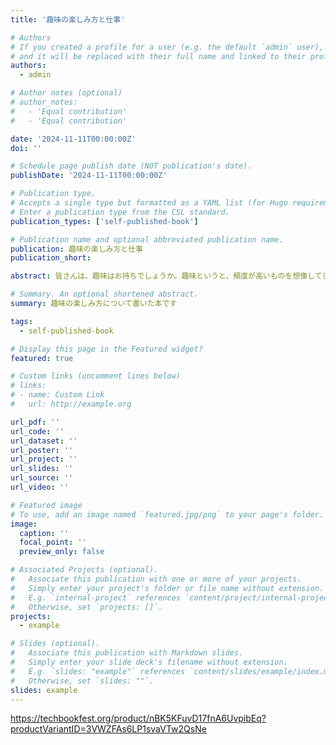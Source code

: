 ```yaml
---
title: '趣味の楽しみ方と仕事'

# Authors
# If you created a profile for a user (e.g. the default `admin` user), write the username (folder name) here
# and it will be replaced with their full name and linked to their profile.
authors:
  - admin

# Author notes (optional)
# author_notes:
#   - 'Equal contribution'
#   - 'Equal contribution'

date: '2024-11-11T00:00:00Z'
doi: ''

# Schedule page publish date (NOT publication's date).
publishDate: '2024-11-11T00:00:00Z'

# Publication type.
# Accepts a single type but formatted as a YAML list (for Hugo requirements).
# Enter a publication type from the CSL standard.
publication_types: ['self-published-book']

# Publication name and optional abbreviated publication name.
publication: 趣味の楽しみ方と仕事
publication_short: 

abstract: 皆さんは、趣味はお持ちでしょうか。趣味というと、頻度が高いものを想像してしまい「趣味はないですね」と答えてしまう方もいるのではないでしょうか。現在は趣味に対してハードルを高く設定している人が多く見受けられます。ですが、趣味にはそこまでハードルは高く感じなくてよいと考えます。この本では、趣味とは何か、なぜ必要なのか・趣味を楽しむために・趣味とお金について解説します。趣味を持つこと、趣味と仕事の関係について、新たな視点を示すことができれば幸いです。

# Summary. An optional shortened abstract.
summary: 趣味の楽しみ方について書いた本です

tags:
  - self-published-book

# Display this page in the Featured widget?
featured: true

# Custom links (uncomment lines below)
# links:
# - name: Custom Link
#   url: http://example.org

url_pdf: ''
url_code: ''
url_dataset: ''
url_poster: ''
url_project: ''
url_slides: ''
url_source: ''
url_video: ''

# Featured image
# To use, add an image named `featured.jpg/png` to your page's folder.
image:
  caption: ''
  focal_point: ''
  preview_only: false

# Associated Projects (optional).
#   Associate this publication with one or more of your projects.
#   Simply enter your project's folder or file name without extension.
#   E.g. `internal-project` references `content/project/internal-project/index.md`.
#   Otherwise, set `projects: []`.
projects:
  - example

# Slides (optional).
#   Associate this publication with Markdown slides.
#   Simply enter your slide deck's filename without extension.
#   E.g. `slides: "example"` references `content/slides/example/index.md`.
#   Otherwise, set `slides: ""`.
slides: example
---
```


https://techbookfest.org/product/nBK5KFuvD17fnA6UvpibEq?productVariantID=3VWZFAs6LP1svaVTw2QsNe
